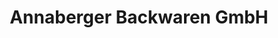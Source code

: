 ---
title: "Annaberger Backwaren GmbH"
url: /marienberg/annaberger-backwaren-gmbh/
shop: Bäckerei
---